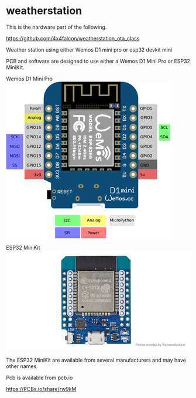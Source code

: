 # weatherstation

This is the hardware part of the following.

https://github.com/4x4falcon/weatherstation_ota_class

Weather station using either Wemos D1 mini pro or esp32 devkit mini


PCB and software are designed to use either a Wemos D1 Mini Pro or ESP32 MiniKit.


Wemos D1 Mini Pro
![Wemos D1 Mini Pro](/images/Wemos-D1-Mini.png)


ESP32 MiniKit
![ESP32 MiniKit](/images/esp32-minikit.jpg)


The ESP32 MiniKit are available from several manufacturers and may have other names.



Pcb is available from pcb.io

https://PCBs.io/share/rw9kM


